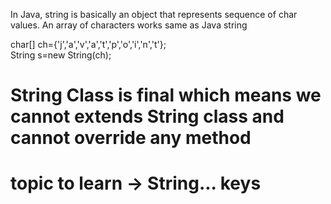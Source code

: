 In Java, string is basically an object that represents sequence of char values. 
An array of characters works same as Java string

char[] ch={'j','a','v','a','t','p','o','i','n','t'};  
String s=new String(ch); 


# String Class is final which means we cannot extends String class and cannot override any method


# topic to learn -> String... keys